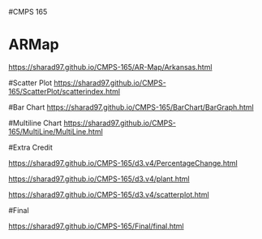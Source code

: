 
#CMPS 165


# ARMap
https://sharad97.github.io/CMPS-165/AR-Map/Arkansas.html



#Scatter Plot
https://sharad97.github.io/CMPS-165/ScatterPlot/scatterindex.html



#Bar Chart
https://sharad97.github.io/CMPS-165/BarChart/BarGraph.html



#Multiline Chart
https://sharad97.github.io/CMPS-165/MultiLine/MultiLine.html




#Extra Credit

https://sharad97.github.io/CMPS-165/d3.v4/PercentageChange.html

https://sharad97.github.io/CMPS-165/d3.v4/plant.html

https://sharad97.github.io/CMPS-165/d3.v4/scatterplot.html


#Final 

https://sharad97.github.io/CMPS-165/Final/final.html

